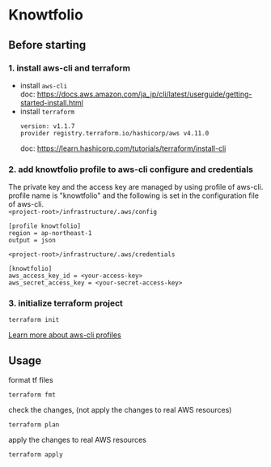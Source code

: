 # Knowtfolio
## Before starting
### 1. install aws-cli and terraform
- install `aws-cli`  
doc: https://docs.aws.amazon.com/ja_jp/cli/latest/userguide/getting-started-install.html
- install `terraform`  
  ```
  version: v1.1.7
  provider registry.terraform.io/hashicorp/aws v4.11.0
  ```
  doc: https://learn.hashicorp.com/tutorials/terraform/install-cli

### 2. add knowtfolio profile to aws-cli configure and credentials
The private key and the access key are managed by using profile of aws-cli. profile name is "knowtfolio" and the following is set in the configuration file of aws-cli.  
`<project-root>/infrastructure/.aws/config`
```
[profile knowtfolio]
region = ap-northeast-1
output = json
```
`<project-root>/infrastructure/.aws/credentials`
```
[knowtfolio]
aws_access_key_id = <your-access-key>
aws_secret_access_key = <your-secret-access-key>
```
### 3. initialize terraform project
```
terraform init
```
[Learn more about aws-cli profiles](https://docs.aws.amazon.com/ja_jp/cli/latest/userguide/cli-configure-profiles.html)
## Usage
format tf files
```
terraform fmt
```
check the changes, (not apply the changes to real AWS resources)
```
terraform plan
```
apply the changes to real AWS resources
```
terraform apply
```
